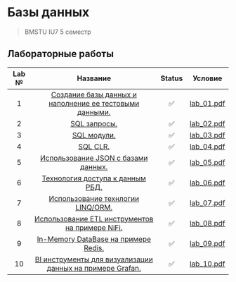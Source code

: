 # Базы данных

> BMSTU IU7 5 семестр

## Лабораторные работы

| Lab № | Название | Status | Условие |
|:------:|:-----:|:-----:|:-----:|
| 1    | [Создание базы данных и наполнение ее тестовыми данными.](https://github.com/Mansurow/bmstu-iu7-5sem-DB/tree/master/lab_01) |:white_check_mark: | [lab_01.pdf](https://github.com/Mansurow/bmstu-iu7-5sem-DB/blob/master/docs/Лабораторная%20работа%201.pdf) |
| 2    | [SQL запросы.](https://github.com/Mansurow/bmstu-iu7-5sem-DB/tree/master/lab_02) |:white_check_mark:  | [lab_02.pdf](https://github.com/Mansurow/bmstu-iu7-5sem-DB/blob/master/docs/Лабораторная%20работа%202.pdf)  |
| 3    | [SQL модули.](https://github.com/Mansurow/bmstu-iu7-5sem-DB/tree/master/lab_03) |:white_check_mark:  | [lab_03.pdf](https://github.com/Mansurow/bmstu-iu7-5sem-DB/blob/master/docs/Лабораторная%20работа%203.pdf) |
| 4    | [SQL CLR.](https://github.com/Mansurow/bmstu-iu7-5sem-AA/tree/master/lab_04) | :white_check_mark: | [lab_04.pdf](https://github.com/Mansurow/bmstu-iu7-5sem-DB/blob/master/docs/Лабораторная%20работа%204.pdf) |
| 5    | [Использование JSON c базами данных.](https://github.com/Mansurow/bmstu-iu7-5sem-DB/tree/master/lab_05) | :white_check_mark: | [lab_05.pdf](https://github.com/Mansurow/bmstu-iu7-5sem-DB/blob/master/docs/Лабораторная%20работа%205.pdf) |
| 6    | [Технология доступа к данным РБД.](https://github.com/Mansurow/bmstu-iu7-5sem-DB/tree/master/lab_06) |:white_check_mark:  | [lab_06.pdf](https://github.com/Mansurow/bmstu-iu7-5sem-DB/blob/master/docs/Лабораторная%20работа%206.pdf) |
| 7    | [Использование технлогии LINQ/ORM.](https://github.com/Mansurow/bmstu-iu7-5sem-DB/tree/master/lab_07) | :white_check_mark: | [lab_07.pdf](https://github.com/Mansurow/bmstu-iu7-5sem-DB/blob/master/docs/Лабораторная%20работа%207.pdf) |
| 8    | [Использование ETL инструментов на примере NiFi.](https://github.com/Mansurow/bmstu-iu7-5sem-DB/tree/master/lab_08) |:white_check_mark:  | [lab_08.pdf](https://github.com/Mansurow/bmstu-iu7-5sem-DB/blob/master/docs/Лабораторная%20работа%208.pdf) |
| 9    | [In-Memory DataBase на примере Redis.](https://github.com/Mansurow/bmstu-iu7-5sem-DB/tree/master/lab_09) |:white_check_mark:  | [lab_09.pdf](https://github.com/Mansurow/bmstu-iu7-5sem-DB/blob/master/docs/Лабораторная%20работа%209.pdf) |
| 10   | [BI инструменты для визуализации данных на примере Grafan.](https://github.com/Mansurow/bmstu-iu7-5sem-DB/tree/master/lab_10) | :white_check_mark: | [lab_10.pdf](https://github.com/Mansurow/bmstu-iu7-5sem-DB/blob/master/docs/Лабораторная%20работа%2010.pdf) |
